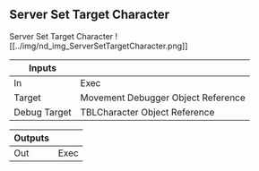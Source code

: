 ## Server Set Target Character
Server Set Target Character
![[../img/nd_img_ServerSetTargetCharacter.png]]

|Inputs||
|--|--|
| In | Exec |
| Target | Movement Debugger Object Reference |
| Debug Target | TBLCharacter Object Reference |

|Outputs||
|--|--|
| Out | Exec |
